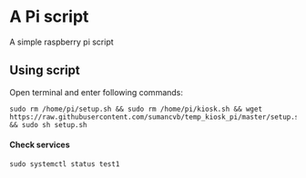 # A Pi script
A simple raspberry pi script

## Using script
Open terminal and enter following commands:
    
    sudo rm /home/pi/setup.sh && sudo rm /home/pi/kiosk.sh && wget https://raw.githubusercontent.com/sumancvb/temp_kiosk_pi/master/setup.sh && sudo sh setup.sh
    

#### Check services

    sudo systemctl status test1
    

